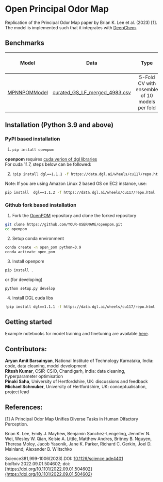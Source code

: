# Open Principal Odor Map
Replication of the Principal Odor Map paper by Brian K. Lee et al. (2023) \[1\].
The model is implemented such that it integrates with [DeepChem](https://github.com/deepchem/deepchem ).

## Benchmarks
| Model    | Data      | Type  | ROC-AUC Score |
| :------------: |   :---:       |   :---:       | :--------: |
| [MPNNPOMModel](https://github.com/ARY2260/openpom/blob/74e964eb5b1086badcb3e3ba47df3528259d7000/openpom/models/mpnn_pom.py)        |  [curated_GS_LF_merged_4983.csv](https://github.com/ARY2260/openpom/blob/74e964eb5b1086badcb3e3ba47df3528259d7000/openpom/data/curated_datasets/curated_GS_LF_merged_4983.csv)       | 5-Fold CV with ensemble of 10 models per fold   | 0.8872

## Installation (Python 3.9 and above)
### PyPI based installation
1. ```bash
   pip install openpom
   ```

**openpom** requires [cuda verion of dgl libraries](https://www.dgl.ai/pages/start.html)<br>
For cuda 11.7, steps below can be followed:

2. ```bash
   !pip install dgl==1.1.1 -f https://data.dgl.ai/wheels/cu117/repo.html
   ```

Note: If you are using Amazon Linux 2 based OS on EC2 instance, use:
```bash
pip install  dgl==1.1.2 -f https://data.dgl.ai/wheels/cu117/repo.html
```

### Github fork based installation
1. Fork the [OpenPOM](https://github.com/ARY2260/openpom) repository
and clone the forked repository

```bash
git clone https://github.com/YOUR-USERNAME/openpom.git
cd openpom
```

2. Setup conda environment
```bash
conda create -n open_pom python=3.9
conda activate open_pom
```

3. Install openpom

```bash
pip install .
```

or (for developing)
```bash
python setup.py develop
```
4. Install DGL cuda libs
```bash
!pip install dgl==1.1.1 -f https://data.dgl.ai/wheels/cu117/repo.html
```

## Getting started
Example notebooks for model training and finetuning are available [here](https://github.com/ARY2260/openpom/tree/main/examples).

## Contributors:
**Aryan Amit Barsainyan**, National Institute of Technology Karnataka, India: code, data cleaning, model development<br/>
**Ritesh Kumar**, CSIR-CSIO, Chandigarh, India: data cleaning, hyperparameter optimisation<br/>
**Pinaki Saha**, University of Hertfordshire, UK: discussions and feedback<br/>
**Michael Schmuker**, University of Hertfordshire, UK: conceptualisation, project lead<br/>

## References:
\[1\] A Principal Odor Map Unifies Diverse Tasks in Human Olfactory Perception.<br/>

Brian K. Lee, Emily J. Mayhew, Benjamin Sanchez-Lengeling, Jennifer N. Wei, Wesley W. Qian, Kelsie A. Little, Matthew Andres, Britney B. Nguyen, Theresa Moloy, Jacob Yasonik, Jane K. Parker, Richard C. Gerkin, Joel D. Mainland, Alexander B. Wiltschko<br/>

Science381,999-1006(2023).DOI: [10.1126/science.ade4401](https://doi.org/10.1126/science.ade4401) <br/>
bioRxiv 2022.09.01.504602; doi: [https://doi.org/10.1101/2022.09.01.504602](https://doi.org/10.1101/2022.09.01.504602)
